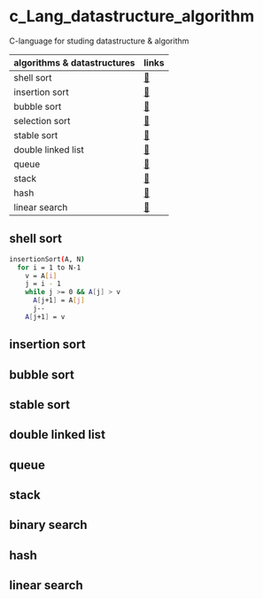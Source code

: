 # c_Lang_datastructure_algorithm
C-language for studing datastructure &amp; algorithm

| algorithms & datastructures   | links |
| --- | --- |
| shell sort | [🔗](#shell-sort) |
| insertion sort | [🔗](insertion-sort) |
| bubble sort | [🔗](bubble-sort) |
| selection sort | [🔗](selection-sort) |
| stable sort |  [🔗](stable-sort) |
| double linked list | [🔗](double-linked-list) |
| queue | [🔗](queue) |
| stack | [🔗](stack) |
| hash | [🔗](hash) |
| linear search | [🔗](linear-search) |
  ## shell sort
```bash
insertionSort(A, N)
  for i = 1 to N-1
    v = A[i]
    j = i - 1
    while j >= 0 && A[j] > v
      A[j+1] = A[j]
      j--
    A[j+1] = v
```
  ## insertion sort
  <p>
  </p>
  
  ## bubble sort
  <p>
  </p>
  
  ## stable sort
  <p>
  </p>
  
  ## double linked list
  <p>
  </p>
  
  ## queue
  <p>
  </p>
  
  ## stack
  <p>
  </p>
  
  ## binary search
  <p>
  </p>
  
  ## hash
  <p>
  </p>
  
  ## linear search
  <p>
  </p>
